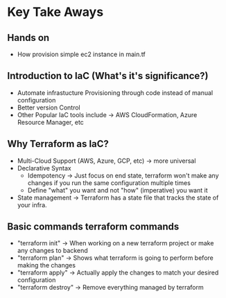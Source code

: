 # Key Take Aways

## Hands on

- How provision simple ec2 instance in main.tf

## Introduction to IaC (What's it's significance?)

- Automate infrastucture Provisioning through code instead of manual configuration
- Better version Control
- Other Popular IaC tools include -> AWS CloudFormation, Azure Resource Manager, etc

## Why Terraform as IaC?

- Multi-Cloud Support (AWS, Azure, GCP, etc) -> more universal
- Declarative Syntax
  - Idempotency -> Just focus on end state, terraform won't make any changes if you run the same configuration multiple times
  - Define "what" you want and not "how" (imperative) you want it
- State management -> Terraform has a state file that tracks the state of your infra.

## Basic commands terraform commands

- "terraform init" -> When working on a new terraform project or make any changes to backend
- "terraform plan" -> Shows what terraform is going to perform before making the changes
- "terraform apply" -> Actually apply the changes to match your desired configuration
- "terraform destroy" -> Remove everything managed by terraform
